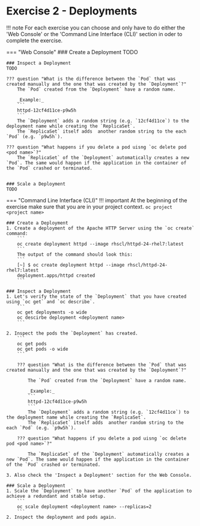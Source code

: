 # Exercise 2 - Deployments



!!! note
    For each exercise you can choose and only have to do either the 'Web Console' or the 'Command Line 
    Interface (CLI)' section in oder to complete the exercise.

=== "Web Console"
    ### Create a Deployment
    TODO

    ### Inspect a Deployment
    TODO

    ??? question "What is the difference between the `Pod` that was created manually and the one that was created by the `Deployment`?"
        The `Pod` created from the `Deployment` have a random name.

        _Example:_
        ```
        httpd-12cf4d11ce-p9w5h
        ```
        The `Deployment` adds a random string (e.g. `12cf4d11ce`) to the deployment name while creating the `ReplicaSet`.
        The `ReplicaSet` itself adds  another random string to the each `Pod` (e.g. `p9w5h`).
  
    ??? question "What happens if you delete a pod uisng `oc delete pod <pod name>`?"
        The `ReplicaSet` of the `Deployment` automatically creates a new `Pod`. The same would happen if the application in the container of the `Pod` crashed or terminated.
    
    
    ### Scale a Deployment
    TODO

=== "Command Line Interface (CLI)"
    !!! important
        At the beginning of the exercise make sure that you are in your project context. 
        ```
        oc project <project name> 
        ```

    ### Create a Deployment
    1. Create a deployment of the Apache HTTP Server using the `oc create` command:
        ```
        oc create deployment httpd --image rhscl/httpd-24-rhel7:latest
        ```
        The output of the command should look this:
        ```
        [~] $ oc create deployment httpd --image rhscl/httpd-24-rhel7:latest
        deployment.apps/httpd created
        ```

    ### Inspect a Deployment
    1. Let's verify the state of the `Deployment` that you have created using `oc get` and `oc describe`.
        ```
        oc get deployments -o wide
        oc descirbe deployment <deployment name>
        ```

    2. Inspect the pods the `Deployment` has created.
        ```
        oc get pods
        oc get pods -o wide
        ```

        ??? question "What is the difference between the `Pod` that was created manually and the one that was created by the `Deployment`?"

            The `Pod` created from the `Deployment` have a random name.

            _Example:_
            ```
            httpd-12cf4d11ce-p9w5h
            ```
            The `Deployment` adds a random string (e.g. `12cf4d11ce`) to the deployment name while creating the `ReplicaSet`.
            The `ReplicaSet` itself adds  another random string to the each `Pod` (e.g. `p9w5h`).

        ??? question "What happens if you delete a pod uisng `oc delete pod <pod name>`?"

            The `ReplicaSet` of the `Deployment` automatically creates a new `Pod`. The same would happen if the application in the container of the `Pod` crashed or terminated.

    3. Also check the 'Inspect a Deployment' section for the Web Console.
    
    ### Scale a Deployment
    1. Scale the `Deployment` to have another `Pod` of the application to achieve a redundant and stable setup.
        ```
        oc scale deployment <deployment name> --replicas=2
        ```
    2. Inspect the deployment and pods again.